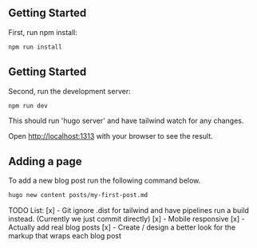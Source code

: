 ## Getting Started

First, run npm install:

```bash
npm run install
```

## Getting Started

Second, run the development server:

```bash
npm run dev
```

This should run 'hugo server' and have tailwind watch for any changes.

Open [http://localhost:1313](http://localhost:1313) with your browser to see the result.

## Adding a page

To add a new blog post run the following command below.

```bash
hugo new content posts/my-first-post.md
```

TODO List:
[x] - Git ignore .dist for tailwind and have pipelines run a build instead. (Currently we just commit directly)
[x] - Mobile responsive
[x] - Actually add real blog posts
[x] - Create / design a better look for the markup that wraps each blog post
